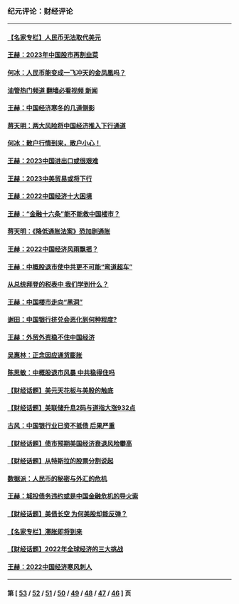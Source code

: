 ### 纪元评论：财经评论
---
#### [【名家专栏】人民币无法取代美元](../../pages/nsc1026/n13974270.md?04280330) 
#### [王赫：2023年中国股市再割韭菜](../../pages/nsc1026/n13965334.md?04280330) 
#### [何冰：人民币能变成一飞冲天的金凤凰吗？](../../pages/nsc1026/n13964999.md?04280330) 
#### [油管热门频道 翻墙必看视频 新闻](ok?04280330)
#### [王赫：中国经济寒冬的几道侧影](../../pages/nsc1026/n13932953.md?04280330) 
#### [蒋天明：两大风险将中国经济推入下行通道](../../pages/nsc1026/n13929820.md?04280330) 
#### [何冰：散户行情到来，散户小心！](../../pages/nsc1026/n13928308.md?04280330) 
#### [王赫：2023中国进出口或很艰难](../../pages/nsc1026/n13911515.md?04280330) 
#### [王赫：2023中美贸易或将下行](../../pages/nsc1026/n13899005.md?04280330) 
#### [王赫：2022中国经济十大困境](../../pages/nsc1026/n13883766.md?04280330) 
#### [王赫：“金融十六条”能不能救中国楼市？](../../pages/nsc1026/n13868431.md?04280330) 
#### [蒋天明：《降低通胀法案》恐加剧通胀](../../pages/nsc1026/n13806996.md?04280330) 
#### [王赫：2022中国经济风雨飘摇？](../../pages/nsc1026/n13803207.md?04280330) 
#### [王赫：中概股退市使中共更不可能“弯道超车”](../../pages/nsc1026/n13802858.md?04280330) 
#### [从总统拜登的税表中 我们学到什么？](../../pages/nsc1026/n13773081.md?04280330) 
#### [王赫：中国楼市走向“黑洞”](../../pages/nsc1026/n13770647.md?04280330) 
#### [谢田：中国银行挤兑会恶化到何种程度?](../../pages/nsc1026/n13766965.md?04280330) 
#### [王赫：外贸外资稳不住中国经济](../../pages/nsc1026/n13753933.md?04280330) 
#### [吴惠林：正念因应通货膨胀](../../pages/nsc1026/n13750350.md?04280330) 
#### [陈思敏：中概股退市风暴 中共稳得住吗](../../pages/nsc1026/n13738978.md?04280330) 
#### [【财经话题】美元天花板与美股的触底](../../pages/nsc1026/n13736495.md?04280330) 
#### [【财经话题】美联储升息2码与道指大涨932点](../../pages/nsc1026/n13727377.md?04280330) 
#### [古风：中国银行业已资不抵债 后果严重](../../pages/nsc1026/n13726111.md?04280330) 
#### [【财经话题】债市预期美国经济衰退风险攀高](../../pages/nsc1026/n13698043.md?04280330) 
#### [【财经话题】从特斯拉的股票分割说起](../../pages/nsc1026/n13679733.md?04280330) 
#### [数据派：人民币的秘密与外汇的危机](../../pages/nsc1026/n13667092.md?04280330) 
#### [王赫：城投债务违约或是中国金融危机的导火索](../../pages/nsc1026/n13665322.md?04280330) 
#### [【财经话题】美债长空 为何美股却能反弹？](../../pages/nsc1026/n13665895.md?04280330) 
#### [【名家专栏】滞胀即将到来](../../pages/nsc1026/n13658171.md?04280330) 
#### [【财经话题】2022年全球经济的三大挑战](../../pages/nsc1026/n13654423.md?04280330) 
#### [王赫：2022中国经济寒风刺人](../../pages/nsc1026/n13651403.md?04280330) 

---
#### 第 [ [53](./53.md?04280330) / [52](./52.md?04280330) / [51](./51.md?04280330) / [50](./50.md?04280330) / [49](./49.md?04280330) / [48](./48.md?04280330) / [47](./47.md?04280330) / [46](./46.md?04280330) ] 页
